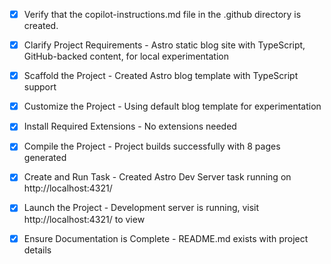 <!-- Use this file to provide workspace-specific custom instructions to Copilot. For more details, visit https://code.visualstudio.com/docs/copilot/copilot-customization#_use-a-githubcopilotinstructionsmd-file -->
- [x] Verify that the copilot-instructions.md file in the .github directory is created.

- [x] Clarify Project Requirements - Astro static blog site with TypeScript, GitHub-backed content, for local experimentation

- [x] Scaffold the Project - Created Astro blog template with TypeScript support

- [x] Customize the Project - Using default blog template for experimentation

- [x] Install Required Extensions - No extensions needed

- [x] Compile the Project - Project builds successfully with 8 pages generated

- [x] Create and Run Task - Created Astro Dev Server task running on http://localhost:4321/

- [x] Launch the Project - Development server is running, visit http://localhost:4321/ to view

- [x] Ensure Documentation is Complete - README.md exists with project details
